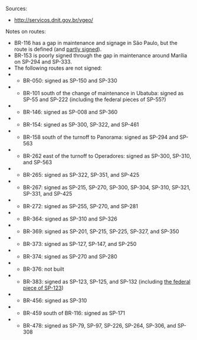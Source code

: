 Sources:
* http://servicos.dnit.gov.br/vgeo/

Notes on routes:
* BR-116 has a gap in maintenance and signage in São Paulo, but the route is defined (and [partly signed](https://www.google.com/maps/@-23.5586581,-46.713017,3a,15y,141.18h,91.35t/data=!3m6!1e1!3m4!1sODep9PcOqKjvGfTFF7A1oQ!2e0!7i16384!8i8192)).
* BR-153 is poorly signed through the gap in maintenance around Marília on SP-294 and SP-333.
* The following routes are not signed:
* * BR-050: signed as SP-150 and SP-330
* * BR-101 south of the change of maintenance in Ubatuba: signed as SP-55 and SP-222 (including the federal pieces of SP-55?)
* * BR-146: signed as SP-008 and SP-360
* * BR-154: signed as SP-300, SP-322, and SP-461
* * BR-158 south of the turnoff to Panorama: signed as SP-294 and SP-563
* * BR-262 east of the turnoff to Operadores: signed as SP-300, SP-310, and SP-563
* * BR-265: signed as SP-322, SP-351, and SP-425
* * BR-267: signed as SP-215, SP-270, SP-300, SP-304, SP-310, SP-321, SP-331, and SP-425
* * BR-272: signed as SP-255, SP-270, and SP-281
* * BR-364: signed as SP-310 and SP-326
* * BR-369: signed as SP-201, SP-215, SP-225, SP-327, and SP-350
* * BR-373: signed as SP-127, SP-147, and SP-250
* * BR-374: signed as SP-270 and SP-280
* * BR-376: not built
* * BR-383: signed as SP-123, SP-125, and SP-132 (including [the federal piece of SP-123](https://www.google.com/maps/@-22.8655497,-45.5980296,3a,15y,22.4h,86.53t/data=!3m6!1e1!3m4!1scpgMRCLDU-q6F4bGx1mxOA!2e0!7i16384!8i8192?entry=ttu))
* * BR-456: signed as SP-310
* * BR-459 south of BR-116: signed as SP-171
* * BR-478: signed as SP-79, SP-97, SP-226, SP-264, SP-306, and SP-308
